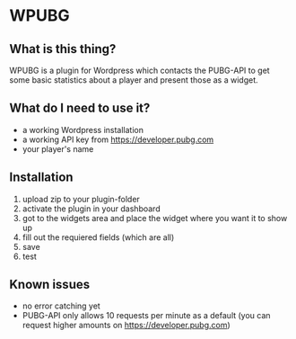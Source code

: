 # WPUBG
## What is this thing?
WPUBG is a plugin for Wordpress which contacts the PUBG-API to get some basic statistics about a player and present those as a widget.

## What do I need to use it?
* a working Wordpress installation
* a working API key from https://developer.pubg.com
* your player's name

## Installation
1. upload zip to your plugin-folder
2. activate the plugin in your dashboard
3. got to the widgets area and place the widget where you want it to show up
4. fill out the requiered fields (which are all)
5. save
6. test

## Known issues
* no error catching yet
* PUBG-API only allows 10 requests per minute as a default (you can request higher amounts on https://developer.pubg.com)

